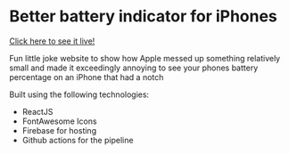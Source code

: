 # Better battery indicator for iPhones

[Click here to see it live!](https://better-battery-101.web.app/)

Fun little joke website to show how Apple messed up something relatively small and made it exceedingly annoying to see your phones battery percentage on an iPhone that had a notch

Built using the following technologies:
* ReactJS
* FontAwesome Icons
* Firebase for hosting
* Github actions for the pipeline